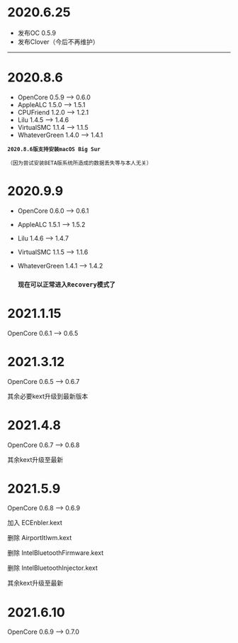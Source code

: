 # 2020.6.25
- 发布OC 0.5.9
- 发布Clover（今后不再维护）

---

# 2020.8.6

- OpenCore 0.5.9 --> 0.6.0
- AppleALC 1.5.0 --> 1.5.1
- CPUFriend 1.2.0 --> 1.2.1
- Lilu 1.4.5 --> 1.4.6
- VirtualSMC 1.1.4 --> 1.1.5
- WhateverGreen 1.4.0 --> 1.4.1

**`2020.8.6版支持安装macOS Big Sur`**

`（因为尝试安装BETA版系统所造成的数据丢失等与本人无关）`

# 2020.9.9

- OpenCore 0.6.0 --> 0.6.1

- AppleALC 1.5.1 --> 1.5.2

- Lilu 1.4.6 --> 1.4.7

- VirtualSMC 1.1.5 --> 1.1.6

- WhateverGreen 1.4.1 --> 1.4.2

  ### `现在可以正常进入Recovery模式了`



# 2021.1.15

OpenCore 0.6.1 --> 0.6.5



# 2021.3.12

OpenCore 0.6.5 --> 0.6.7

其余必要kext升级到最新版本



# 2021.4.8

OpenCore 0.6.7 --> 0.6.8

其余kext升级至最新



# 2021.5.9

OpenCore 0.6.8 --> 0.6.9

加入 ECEnbler.kext

删除 AirportItlwm.kext

删除 IntelBluetoothFirmware.kext

删除 IntelBluetoothInjector.kext

其余kext升级至最新


# 2021.6.10

OpenCore 0.6.9 --> 0.7.0